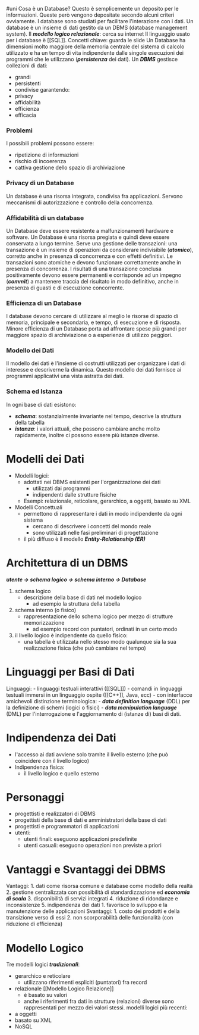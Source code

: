#uni 
Cosa è un Database? Questo è semplicemente un deposito per le informazioni. Queste però vengono depositate secondo alcuni criteri ovviamente. I database sono studiati per facilitare l'interazione con i dati. 
Un database è un insieme di dati gestito da un DBMS (database management system).
Il ___modello logico relazionale___:
	cerca su internet
Il linguaggio usato per i database è [[SQL]]. 
Concetti chiave: 
	guarda le slide
Un Database ha dimensioni molto maggiore della memoria centrale del sistema di calcolo utilizzato e ha un tempo di vita indipendente dalle singole esecuzioni dei programmi che le utilizzano (___persistenza___ dei dati).
Un ___DBMS___ gestisce collezioni di dati:
- grandi
- persistenti
- condivise
garantendo:
- privacy
- affidabilità
- efficienza
- efficacia
### Problemi
I possibili problemi possono essere:
- ripetizione di informazioni
- rischio di incoerenza
- cattiva gestione dello spazio di archiviazione
### Privacy di un Database
Un database è una risorsa integrata, condivisa fra applicazioni. Servono meccanismi di autorizzazione e controllo della concorrenza.
### Affidabilità di un database
Un Database deve essere resistente a malfunzionamenti hardware e software. Un Database è una risorsa pregiata e quindi deve essere conservata a lungo termine.
Serve una gestione delle transazioni: una transazione è un insieme di operazioni da considerare indivisibile (___atomico___), corretto anche in presenza di concorrenza e con effetti definitivi. 
Le transazioni sono atomiche e devono funzionare correttamente anche in presenza di concorrenza.
I risultati di una transazione conclusa positivamente devono essere permanenti e corrisponde ad un impegno (___commit___) a mantenere traccia del risultato in modo definitivo, anche in presenza di guasti e di esecuzione concorrente.
### Efficienza di un Database
I database devono cercare di utilizzare al meglio le risorse di spazio di memoria, principale e secondaria, e tempo, di esecuzione e di risposta. Minore efficienza di un Database  porta ad affrontare spese più grandi per maggiore spazio di archiviazione o a esperienze di utilizzo peggiori.
### Modello dei Dati
Il modello dei dati è l'insieme di costrutti utilizzati per organizzare i dati di interesse e descriverne la dinamica. Questo modello dei dati fornisce ai programmi applicativi una vista astratta dei dati.
### Schema ed Istanza
In ogni base di dati esistono:
- ___schema___: sostanzialmente invariante nel tempo, descrive la struttura della tabella 
- ___istanza___: i valori attuali, che possono cambiare anche molto rapidamente, inoltre ci possono essere più istanze diverse.
# Modelli dei Dati
- Modelli logici:
	- adottati nei DBMS esistenti per l'organizzazione dei dati
		- utilizzati dai programmi
		- indipendenti dalle strutture fisiche
	- Esempi: relazionale, reticolare, gerarchico, a oggetti, basato su XML
- Modelli Concettuali
	- permettono di rappresentare i dati in modo indipendente da ogni sistema
		- cercano di descrivere i concetti del mondo reale
		- sono utilizzati nelle fasi preliminari di progettazione
	- il più diffuso è il modello ___Entity-Relationship (ER)___ 
# Architettura di un DBMS
___utente -> schema logico -> schema interno -> Database___ 
1. schema logico
	- descrizione della base di dati nel modello logico
		- ad esempio la struttura della tabella
2. schema interno (o fisico)
	-  rappresentazione dello schema logico per mezzo di strutture memorizzazione
		- ad esempio record con puntatori, ordinati in un certo modo
3. il livello logico è indipendente da quello fisico:
	- una tabella è utilizzata nello stesso modo qualunque sia la sua realizzazione fisica (che può cambiare nel tempo)
# Linguaggi per Basi di Dati
Linguaggi: 
	- linguaggi testuali interattivi ([[SQL]]) 
	- comandi in linguaggi testuali immersi in un linguaggio ospite ([[C++]], Java, ecc)
	- con interfacce amichevoli
distinzione terminologica:
	- ___data definition language___ (DDL) per la definizione di schemi (logici o fisici)
	- ___data manipulation language___ (DML) per l'interrogazione e l'aggiornamento di (istanze di) basi di dati. 
# Indipendenza dei Dati
- l'accesso ai dati avviene solo tramite il livello esterno (che può coincidere con il livello logico)
- Indipendenza fisica:
	- il livello logico e quello esterno
# Personaggi
- progettisti e realizzatori di DBMS
- progettisti della base di dati e amministratori della base di dati
- progettisti e programmatori di applicazioni
- utenti:
	- utenti finali: eseguono applicazioni predefinite
	- utenti casuali: eseguono operazioni non previste a priori
# Vantaggi e Svantaggi dei DBMS
Vantaggi:
	1. dati come risorsa comune e database come modello della realtà
	2. gestione centralizzata con possibilità di standardizzazione ed ___economia di scala___
	3. disponibilità di servizi integrati
	4. riduzione di ridondanze e inconsistenze
	5. indipendenza dei dati
		1. favorisce lo sviluppo e la manutenzione delle applicazioni
Svantaggi:
	1. costo dei prodotti e della transizione verso di essi
	2. non scorporabilità delle funzionalità (con riduzione di efficienza)
# Modello Logico
Tre modelli logici ___tradizionali___:
- gerarchico e reticolare
	- utilizzano riferimenti espliciti (puntatori) fra record
- relazionale [[Modello Logico Relazione]] 
	- è basato su valori
	- anche i riferimenti fra dati in strutture (relazioni) diverse sono rappresentati per mezzo dei valori stessi.
modelli logici più recenti:
- a oggetti
- basato su XML
- NoSQL